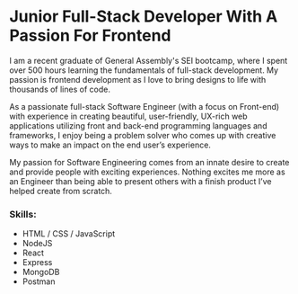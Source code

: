 <!--
**anthonyash91/anthonyash91** is a ✨ _special_ ✨ repository because its `README.md` (this file) appears on your GitHub profile.

Here are some ideas to get you started:

- 🔭 I’m currently working on ...
- 🌱 I’m currently learning ...
- 👯 I’m looking to collaborate on ...
- 🤔 I’m looking for help with ...
- 💬 Ask me about ...
- 📫 How to reach me: ...
- 😄 Pronouns: ...
- ⚡ Fun fact: ...
-->

# Junior Full-Stack Developer With A Passion For Frontend

I am a recent graduate of General Assembly's SEI bootcamp, where I spent over 500 hours learning the fundamentals of full-stack development. My passion is frontend development as I love to bring designs to life with thousands of lines of code.

As a passionate full-stack Software Engineer (with a focus on Front-end) with experience in creating beautiful, user-friendly, UX-rich web applications utilizing front and back-end programming languages and frameworks, I enjoy being a problem solver who comes up with creative ways to make an impact on the end user’s experience.

My passion for Software Engineering comes from an innate desire to create and provide people with exciting experiences. Nothing excites me more as an Engineer than being able to present others with a finish product I’ve helped create from scratch.

### Skills:
- HTML / CSS / JavaScript
- NodeJS
- React
- Express
- MongoDB
- Postman
